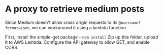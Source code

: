 # A proxy to retrieve medium posts

Since Medium doesn't allow cross origin requests to its `@username?format=json`, 
we can workaround it using a lambda function.

First, install the simple-get package - `npm install`
Zip up this folder, upload it to AWS Lambda.
Configure the API gateway to allow GET, and enable CORS.


